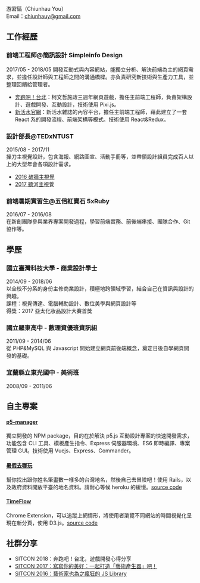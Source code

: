 游宭鎬（Chiunhau You）<br/>
Email：chiunhauy@gmail.com<br/>

## 工作經歷
### 前端工程師@簡訊設計 Simpleinfo Design
2017/05 - 2018/05
開發互動式與內容網站，能獨立分析、解決前端為主的網頁需求，並擔任設計師與工程師之間的溝通橋樑。亦負責研究新技術與生產力工具，並整理回饋給管理者。
- [奔跑吧！台北](http://game.glory.taipei/)：柯文哲施政三週年網頁遊戲，擔任主前端工程師，負責架構設計、遊戲開發、互動設計，技術使用 Pixi.js。
- [新活水官網](https://www.fountain.org.tw/)：新活水雜誌的內容平台，擔任主前端工程師，藉此建立了一套 React 系的開發流程、前端架構等模式。技術使用 React&Redux。

### 設計部長@TEDxNTUST
2015/08 - 2017/11<br/>
操刀主視覺設計，包含海報、網路圖宣、活動手冊等，並帶領設計組員完成百人以上的大型年會各項設計需求。
- [2016 破牆主視覺](https://www.behance.net/gallery/43453061/TEDxNTUST-2016-Breakthrough-)
- [2017 聽河主視覺](https://www.behance.net/gallery/57772585/Our-Renaissance-TEDxNTUST-2017-Event-Identity)

### 前端暑期實習生@五倍紅寶石 5xRuby
2016/07 - 2016/08<br/>
在新創團隊參與業界專案開發過程，學習前端實務、前後端串接、團隊合作、Git 協作等。

## 學歷
### 國立臺灣科技大學 - 商業設計學士
2014/09 - 2018/06<br>
以全校不分系的身份主修商業設計，積極地跨領域學習，結合自己在資訊與設計的興趣。<br>
課程：視覺傳達、電腦輔助設計、數位美學與網頁設計等<br>
得獎：2017 亞太化妝品設計大賽首獎

### 國立羅東高中 - 數理資優班資訊組
2011/09 - 2014/06<br>
從 PHP&MySQL 與 Javascript 開始建立網頁前後端概念，奠定日後自學網頁開發的基礎。

### 宜蘭縣立東光國中 - 美術班
2008/09 - 2011/06<br>

## 自主專案
#### [p5-manager](https://github.com/chiunhau/p5-manager)
獨立開發的 NPM package，目的在於解決 p5.js 互動設計專案的快速開發需求，功能包含 CLI 工具、模板產生指令、Express 伺服器環境、ES6 即時編譯、專案管理 GUI。技術使用 Vuejs、Express、Commander。

#### [暑假去哪玩](http://strokes.herokuapp.com)
幫你找出跟你姓名筆畫數一樣多的台灣地名，然後自己去冒險吧！使用 Rails，以及政府資料開放平臺的地名資料。請耐心等候 heroku 的緩慢。[source code](https://github.com/chiunhau/strokes)

#### [TimeFlow](https://chrome.google.com/webstore/detail/timeflow/ofpimjnkffjdlkilpmhjmckchfpnfdfi)
Chrome Extension，可以追蹤上網情形，將使用者瀏覽不同網站的時間視覺化呈現在新分頁，使用 D3.js。[source code](https://github.com/chiunhau/TimeFlow)

## 社群分享
- SITCON 2018：奔跑吧！台北，遊戲開發心得分享
- [SITCON 2017：寫寫你的美好：一起打造「藝術產生器」吧！](https://github.com/chiunhau/sitcon2017)
- [SITCON 2016：藝術家也為之瘋狂的 JS Library](https://github.com/chiunhau/sitcon2016)

